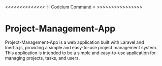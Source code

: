 <<<<<<<<<<<<<<  ✨ Codeium Command ⭐ >>>>>>>>>>>>>>>>
# Project-Management-App

Project-Management-App is a web application built with Laravel and Inertia.js, providing a simple and easy-to-use project management system. This application is intended to be a simple and easy-to-use application for managing projects, tasks, and users.

